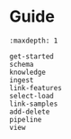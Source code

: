# Guide

```{toctree}
:maxdepth: 1

get-started
schema
knowledge
ingest
link-features
select-load
link-samples
add-delete
pipeline
view
```
